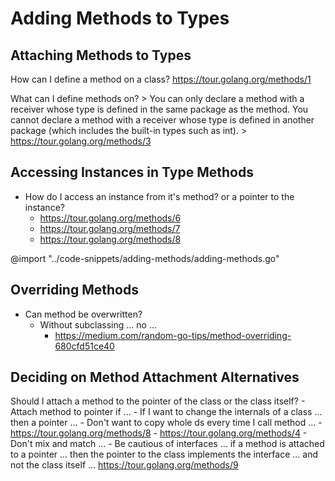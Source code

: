 # Adding Methods to Types

## Attaching Methods to Types
How can I define a method on a class?
	https://tour.golang.org/methods/1

What can I define methods on?
	> You can only declare a method with a receiver whose type is defined in the same package as the method. You cannot declare a method with a receiver whose type is defined in another package (which includes the built-in types such as int).
	> https://tour.golang.org/methods/3


## Accessing Instances in Type Methods
- How do I access an instance from it's method? or a pointer to the instance?
	- https://tour.golang.org/methods/6
	- https://tour.golang.org/methods/7
	- https://tour.golang.org/methods/8

@import "../code-snippets/adding-methods/adding-methods.go"


## Overriding Methods
- Can method be overwritten?
	- Without subclassing ... no ...
		- https://medium.com/random-go-tips/method-overriding-680cfd51ce40

## Deciding on Method Attachment Alternatives
Should I attach a method to the pointer of the class or the class itself?
		- Attach method to pointer if ...
			- If I want to change the internals of a class ... then a pointer ...
			- Don't want to copy whole ds every time I call method ...
			- https://tour.golang.org/methods/8
			- https://tour.golang.org/methods/4
		- Don't mix and match ...
		- Be cautious of interfaces ... if a method is attached to a pointer ... then the pointer to the class implements the interface ... and not the  class itself ... https://tour.golang.org/methods/9

